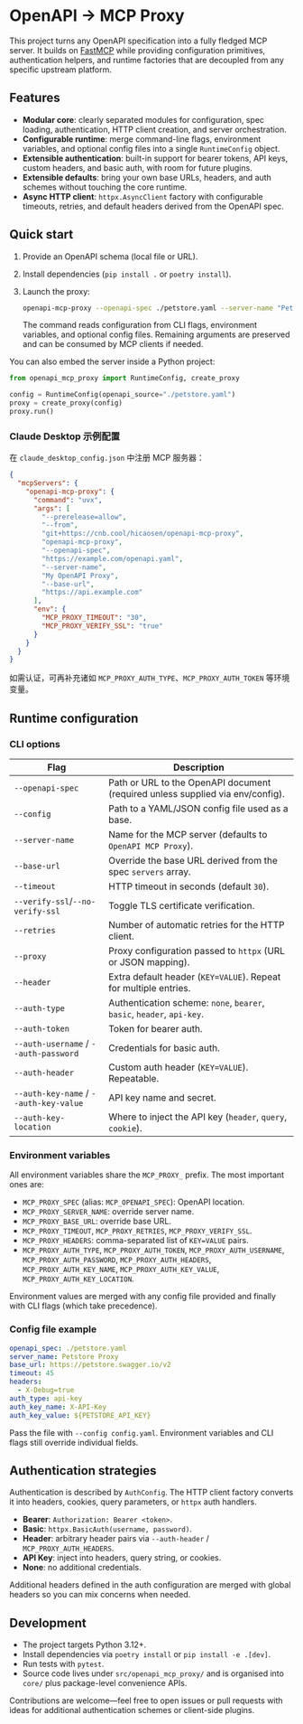 # OpenAPI → MCP Proxy

This project turns any OpenAPI specification into a fully fledged MCP server. It
builds on [FastMCP](https://github.com/jlowin/fastmcp) while providing
configuration primitives, authentication helpers, and runtime factories that are
decoupled from any specific upstream platform.

## Features

- **Modular core**: clearly separated modules for configuration, spec loading,
  authentication, HTTP client creation, and server orchestration.
- **Configurable runtime**: merge command-line flags, environment variables, and
  optional config files into a single `RuntimeConfig` object.
- **Extensible authentication**: built-in support for bearer tokens, API keys,
  custom headers, and basic auth, with room for future plugins.
- **Extensible defaults**: bring your own base URLs, headers, and auth schemes
  without touching the core runtime.
- **Async HTTP client**: `httpx.AsyncClient` factory with configurable
  timeouts, retries, and default headers derived from the OpenAPI spec.

## Quick start

1. Provide an OpenAPI schema (local file or URL).
2. Install dependencies (`pip install .` or `poetry install`).
3. Launch the proxy:

   ```bash
   openapi-mcp-proxy --openapi-spec ./petstore.yaml --server-name "Petstore"
   ```

   The command reads configuration from CLI flags, environment variables, and
   optional config files. Remaining arguments are preserved and can be consumed
   by MCP clients if needed.

You can also embed the server inside a Python project:

```python
from openapi_mcp_proxy import RuntimeConfig, create_proxy

config = RuntimeConfig(openapi_source="./petstore.yaml")
proxy = create_proxy(config)
proxy.run()
```

### Claude Desktop 示例配置

在 `claude_desktop_config.json` 中注册 MCP 服务器：

```json
{
  "mcpServers": {
    "openapi-mcp-proxy": {
      "command": "uvx",
      "args": [
        "--prerelease=allow",
        "--from",
        "git+https://cnb.cool/hicaosen/openapi-mcp-proxy",
        "openapi-mcp-proxy",
        "--openapi-spec",
        "https://example.com/openapi.yaml",
        "--server-name",
        "My OpenAPI Proxy",
        "--base-url",
        "https://api.example.com"
      ],
      "env": {
        "MCP_PROXY_TIMEOUT": "30",
        "MCP_PROXY_VERIFY_SSL": "true"
      }
    }
  }
}
```

如需认证，可再补充诸如 `MCP_PROXY_AUTH_TYPE`、`MCP_PROXY_AUTH_TOKEN` 等环境变量。

## Runtime configuration

### CLI options

| Flag | Description |
| ---- | ----------- |
| `--openapi-spec` | Path or URL to the OpenAPI document (required unless supplied via env/config). |
| `--config` | Path to a YAML/JSON config file used as a base. |
| `--server-name` | Name for the MCP server (defaults to `OpenAPI MCP Proxy`). |
| `--base-url` | Override the base URL derived from the spec `servers` array. |
| `--timeout` | HTTP timeout in seconds (default `30`). |
| `--verify-ssl`/`--no-verify-ssl` | Toggle TLS certificate verification. |
| `--retries` | Number of automatic retries for the HTTP client. |
| `--proxy` | Proxy configuration passed to `httpx` (URL or JSON mapping). |
| `--header` | Extra default header (`KEY=VALUE`). Repeat for multiple entries. |
| `--auth-type` | Authentication scheme: `none`, `bearer`, `basic`, `header`, `api-key`. |
| `--auth-token` | Token for bearer auth. |
| `--auth-username` / `--auth-password` | Credentials for basic auth. |
| `--auth-header` | Custom auth header (`KEY=VALUE`). Repeatable. |
| `--auth-key-name` / `--auth-key-value` | API key name and secret. |
| `--auth-key-location` | Where to inject the API key (`header`, `query`, `cookie`). |

### Environment variables

All environment variables share the `MCP_PROXY_` prefix. The most important
ones are:

- `MCP_PROXY_SPEC` (alias: `MCP_OPENAPI_SPEC`): OpenAPI location.
- `MCP_PROXY_SERVER_NAME`: override server name.
- `MCP_PROXY_BASE_URL`: override base URL.
- `MCP_PROXY_TIMEOUT`, `MCP_PROXY_RETRIES`, `MCP_PROXY_VERIFY_SSL`.
- `MCP_PROXY_HEADERS`: comma-separated list of `KEY=VALUE` pairs.
- `MCP_PROXY_AUTH_TYPE`, `MCP_PROXY_AUTH_TOKEN`, `MCP_PROXY_AUTH_USERNAME`,
  `MCP_PROXY_AUTH_PASSWORD`, `MCP_PROXY_AUTH_HEADERS`, `MCP_PROXY_AUTH_KEY_NAME`,
  `MCP_PROXY_AUTH_KEY_VALUE`, `MCP_PROXY_AUTH_KEY_LOCATION`.

Environment values are merged with any config file provided and finally with CLI
flags (which take precedence).

### Config file example

```yaml
openapi_spec: ./petstore.yaml
server_name: Petstore Proxy
base_url: https://petstore.swagger.io/v2
timeout: 45
headers:
  - X-Debug=true
auth_type: api-key
auth_key_name: X-API-Key
auth_key_value: ${PETSTORE_API_KEY}
```

Pass the file with `--config config.yaml`. Environment variables and CLI flags
still override individual fields.

## Authentication strategies

Authentication is described by `AuthConfig`. The HTTP client factory converts it
into headers, cookies, query parameters, or `httpx` auth handlers.

- **Bearer**: `Authorization: Bearer <token>`.
- **Basic**: `httpx.BasicAuth(username, password)`.
- **Header**: arbitrary header pairs via `--auth-header` / `MCP_PROXY_AUTH_HEADERS`.
- **API Key**: inject into headers, query string, or cookies.
- **None**: no additional credentials.

Additional headers defined in the auth configuration are merged with global
headers so you can mix concerns when needed.

## Development

- The project targets Python 3.12+.
- Install dependencies via `poetry install` or `pip install -e .[dev]`.
- Run tests with `pytest`.
- Source code lives under `src/openapi_mcp_proxy/` and is organised into
  `core/` plus package-level convenience APIs.

Contributions are welcome—feel free to open issues or pull requests with ideas
for additional authentication schemes or client-side plugins.
